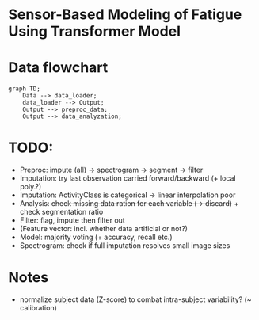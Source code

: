 # Sensor-Based Modeling of Fatigue Using Transformer Model

# Data flowchart
```mermaid
graph TD;
    Data --> data_loader; 
    data_loader --> Output;
    Output --> preproc_data;
    Output --> data_analyzation;   
```

# TODO:
- Preproc: impute (all) -> spectrogram -> segment -> filter
- Imputation: try last observation carried forward/backward (+ local poly.?)
- Imputation: ActivityClass is categorical -> linear interpolation poor
- Analysis: ~~check missing data ration for each variable (-> discard)~~ + check segmentation ratio
- Filter: flag, impute then filter out
- (Feature vector: incl. whether data artificial or not?)
- Model: majority voting (+ accuracy, recall etc.)
- Spectrogram: check if full imputation resolves small image sizes

# Notes
- normalize subject data (Z-score) to combat intra-subject variability? (~ calibration)